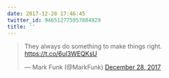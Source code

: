 ```yaml
---
date: 2017-12-28 17:46:45
twitter_id: 946512775957884929
title: ''
---
```


<blockquote class="twitter-tweet"><p lang="en" dir="ltr">They always do something to make things right. <a href="https://t.co/6ul3WEQKsU">https://t.co/6ul3WEQKsU</a></p>&mdash; Mark Funk (@MarkFunk) <a href="https://twitter.com/MarkFunk/status/946496997837688832?ref_src=twsrc%5Etfw">December 28, 2017</a></blockquote>
<script async src="https://platform.twitter.com/widgets.js" charset="utf-8"></script>
